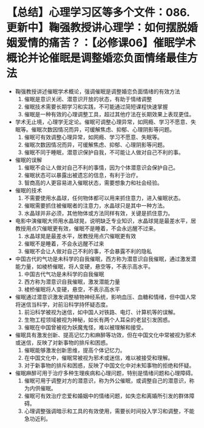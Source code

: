 # 【总结】心理学习区等多个文件：086.更新中】鞠强教授讲心理学：如何摆脱婚姻爱情的痛苦？：【必修课06】催眠学术概论并论催眠是调整婚恋负面情绪最佳方法

-   鞠强教授讲述催眠学术概论，强调催眠是调整婚恋负面情绪的有效方法
    1.  催眠是意识关闭、潜意识开放的状态，有助于情绪调整
    2.  催眠技术需要长期学习和实践，不可能通过简短课程快速掌握
    3.  催眠是一种有效的心理调整工具，超过其他疗法在长期效果上表现更佳。
-   学术无止境，心理学无定论。催眠可调整心理异常，如网瘾、学习不愿意、失眠等。催眠次数因情况而异，可缓解焦虑、抑郁、心理阴影等问题。
    1.  催眠可有效调整心理异常，如网瘾、学习不愿意、失眠等。
    2.  催眠次数因情况而异，可缓解焦虑、抑郁、心理阴影等问题。
    3.  催眠不同于睡眠，潜意识保护自我，不可能让人做对自己不利的事。
-   催眠的误解
    1.  催眠不会让人做对自己不利的事情，因为个体潜意识会保护自己。
    2.  催眠状态可以暴露出被遗忘的信息，有利于治疗。
    3.  智商高的人更容易进入催眠状态，需要想象力和社会经验。
-   催眠的技术
    1.  不需要使用水晶球，任何物体都可以用来抓住意力，进入催眠状态。
    2.  催眠需要抓住被催眠者的注意力，水晶球只是其中一种方法。
    3.  水晶球并非必须，其他物体或方法同样有效，关键是抓住意力。
-   电影中演催眠大师用水晶球晃，说明缺乏专业知识，水晶球晃是最差水平，居教授用点穴催眠更有效，催眠不是睡着，不会永远醒不过来。
    1.  水晶球晃是最差水平，居教授用点穴催眠更有效
    2.  催眠不是睡着，不会永远醒不过来
    3.  催眠不会让人做对自己不利的事，不会暴露不利的隐私
-   中国古代的气功是未科学的自我催眠，西方称为潜意识自我催眠，通过激发潜能力量，如棱桥催眠，将人变硬，悬空等，不表示高水平。
    1.  中国古代气功是未科学的自我催眠
    2.  西方称为潜意识自我催眠，激发潜能力量
    3.  棱桥催眠将人变硬，悬空，不表示高水平
-   催眠通过潜意识激发调整植物神经系统，影响血压、血糖和情绪，但中国人常将迷信当科学，对前沿科学持怀疑态度。
    1.  前沿科学被视为迷信，如中国人对铁路、电灯、计算机等的误解。
    2.  生物工程领域被视为神秘，如长有两个人耳朵的老鼠引发困惑。
    3.  催眠在中国曾被视为妖魔鬼怪，难以被理解和接受。
-   催眠具有激发创新、提高记忆力和麻醉等功效，但在中国文化中常被视为邪术或迷信，反映了对新事物的排斥和困惑。
    1.  催眠能够激发创新思维，提高个体记忆力。
    2.  在中国文化中，催眠常被视为邪术或迷信，难以被接受和理解。
    3.  对于新事物的排斥和困惑，反映了中国文化中对未知事物的拒绝和怀疑。
-   催眠麻醉可用于治疗多种生理疾病和心理问题，特别是情绪问题和心理障碍。
    1.  催眠可用于调整对方的潜意识，称为外公催眠，或调整自己的潜意识，称为内供催眠。
    2.  催眠可有效治疗恋爱和婚姻中的情绪问题，如失恋和离婚所引发的群体障碍。
    3.  心理调整强调暗示和工具的有效使用，需要长时间投入学习和调整，不能急功近利。